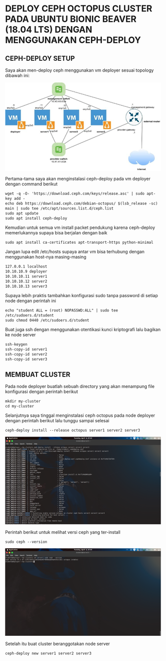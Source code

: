 # DEPLOY CEPH OCTOPUS CLUSTER PADA UBUNTU BIONIC BEAVER (18.04 LTS) DENGAN MENGGUNAKAN CEPH-DEPLOY

## CEPH-DEPLOY SETUP

Saya akan men-deploy ceph menggunakan vm deployer sesuai topology dibawah ini:

![](https://github.com/jhodysetiawansekardono/ceph-cluster-octpus/blob/c7b5242bd29d78fee52510cc7e58686553e65d35/resources/topology.jpg)

Pertama-tama saya akan menginstalasi ceph-deploy pada vm deployer dengan command berikut

```
wget -q -O- 'https://download.ceph.com/keys/release.asc' | sudo apt-key add -
echo deb https://download.ceph.com/debian-octopus/ $(lsb_release -sc) main | sudo tee /etc/apt/sources.list.d/ceph.list
sudo apt update
sudo apt install ceph-deploy
```
Kemudian untuk semua vm install packet pendukung karena ceph-deploy memerlukannya supaya bisa berjalan dengan baik

```
sudo apt install ca-certificates apt-transport-https python-minimal
```

Jangan lupa edit /etc/hosts supaya antar vm bisa terhubung dengan menggunakan host-nya masing-masing

```
127.0.0.1 localhost
10.10.10.9 deployer
10.10.10.11 server1
10.10.10.12 server2
10.10.10.13 server3
```
Supaya lebih praktis tambahkan konfigurasi sudo tanpa password di setiap node dengan perintah ini

```
echo "student ALL = (root) NOPASSWD:ALL" | sudo tee /etc/sudoers.d/student
sudo chmod 0440 /etc/sudoers.d/student
```

Buat juga ssh dengan menggunakan otentikasi kunci kriptografi lalu bagikan ke node server

```
ssh-keygen
ssh-copy-id server1
ssh-copy-id server2
ssh-copy-id server3
```

## MEMBUAT CLUSTER

Pada node deployer buatlah sebuah directory yang akan menampung file konfigurasi dengan perintah berikut

```
mkdir my-cluster
cd my-cluster
```

Selanjutnya saya tinggal menginstalasi ceph octopus pada node deployer dengan perintah berikut lalu tunggu sampai selesai

```
ceph-deploy install --release octopus server1 server2 server3
```

![](https://github.com/jhodysetiawansekardono/ceph-cluster-octpus/blob/229ac7aa0268c1b2f632ca659b40a2ba95de0741/screenshots/8.png)

Perintah berikut untuk melihat versi ceph yang ter-install

```
sudo ceph --version
```

![](https://github.com/jhodysetiawansekardono/ceph-cluster-octpus/blob/229ac7aa0268c1b2f632ca659b40a2ba95de0741/screenshots/9.png)

Setelah itu buat cluster beranggotakan node server

```
ceph-deploy new server1 server2 server3
```

